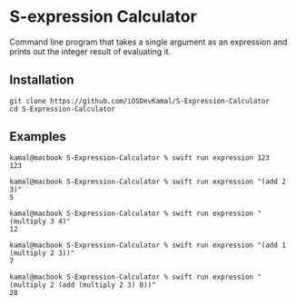 S-expression Calculator
=======================

Command line program that takes a single argument as an expression and prints out the integer result of evaluating it.

Installation
--------

```shell
git clone https://github.com/iOSDevKamal/S-Expression-Calculator
cd S-Expression-Calculator
```

Examples
--------

```console
kamal@macbook S-Expression-Calculator % swift run expression 123
123

kamal@macbook S-Expression-Calculator % swift run expression "(add 2 3)"
5

kamal@macbook S-Expression-Calculator % swift run expression "(multiply 3 4)"
12

kamal@macbook S-Expression-Calculator % swift run expression "(add 1 (multiply 2 3))"
7

kamal@macbook S-Expression-Calculator % swift run expression "(multiply 2 (add (multiply 2 3) 8))"
28
```
